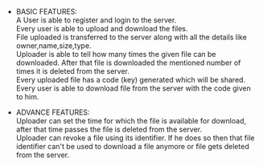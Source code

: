 * BASIC FEATURES:<br>
A User is able to register and login to the server.<br>
Every user is able to upload and download the files.<br>
File uploaded is transferred to the server along with all the details like owner,name,size,type.<br>
Uploader is able to tell how many times the given file can be downloaded. After that file is downloaded the mentioned number of times it is deleted from the server.<br>
Every uploaded file has a code (key) generated which will be shared.<br>
Every user is able to download file from the server with the code given to him.<br>


* ADVANCE FEATURES:<br>
Uploader can set the time for which the file is available for download, after that time passes the file is deleted from the server.<br>
Uploader can revoke a file using its identifier. If he does so then that file identifier can't be used to download a file anymore or file gets deleted from the server.<br>
